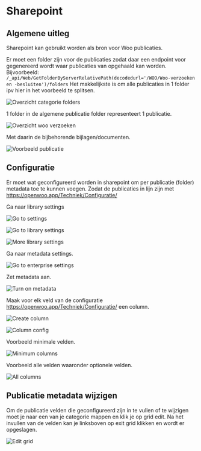 # Sharepoint

## Algemene uitleg

Sharepoint kan gebruikt worden als bron voor Woo publicaties.

Er moet een folder zijn voor de publicaties zodat daar een endpoint voor gegenereerd wordt waar publicaties van opgehaald kan worden. Bijvoorbeeld: `/_api/Web/GetFolderByServerRelativePath(decodedurl='/WOO/Woo-verzoeken en -besluiten')/folders`
Het makkelijkste is om alle publicaties in 1 folder ipv hier in het voorbeeld te splitsen.

![Overzicht categorie folders](overzicht-categorie-folders.png)

1 folder in de algemene publicatie folder representeert 1 publicatie.

![Overzicht woo verzoeken](overzicht-woo-verzoeken.png)

Met daarin de bijbehorende bijlagen/documenten.

![Voorbeeld publicatie](voorbeeld-publicatie.png)

## Configuratie

Er moet wat geconfigureerd worden in sharepoint om per publicatie (folder) metadata toe te kunnen voegen. Zodat de publicaties in lijn zijn met https://openwoo.app/Techniek/Configuratie/


Ga naar library settings

![Go to settings](go-to-settings.png)

![Go to library settings](go-to-library-settings.png)

![More library settings](more-library-settings.png)

Ga naar metadata settings.

![Go to enterprise settings](go-to-enterprise-settings.png)

Zet metadata aan.

![Turn on metadata](turn-on-metadata.png)

Maak voor elk veld van de configuratie https://openwoo.app/Techniek/Configuratie/ een column.

![Create column](create-column.png)

![Column config](column-config.png)

Voorbeeld minimale velden.

![Minimum columns](minimum-columns.png)

Voorbeeld alle velden waaronder optionele velden.

![All columns](all-columns.png)

## Publicatie metadata wijzigen

Om de publicatie velden die geconfigureerd zijn in te vullen of te wijzigen moet je naar een van je categorie mappen en klik je op grid edit. Na het invullen van de velden kan je linksboven op exit grid klikken en wordt er opgeslagen.

![Edit grid](edit-grid.png)